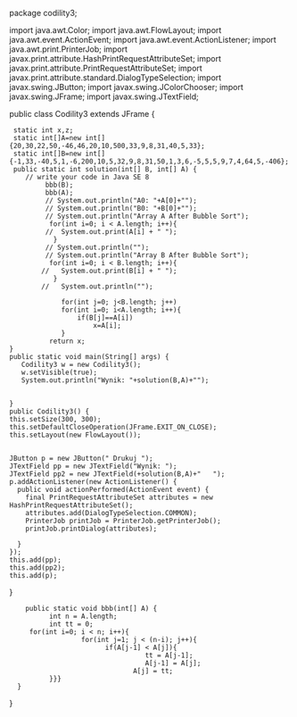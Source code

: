 package codility3;

import java.awt.Color;
import java.awt.FlowLayout;
import java.awt.event.ActionEvent;
import java.awt.event.ActionListener;
import java.awt.print.PrinterJob;
import javax.print.attribute.HashPrintRequestAttributeSet;
import javax.print.attribute.PrintRequestAttributeSet;
import javax.print.attribute.standard.DialogTypeSelection;
import javax.swing.JButton;
import javax.swing.JColorChooser;
import javax.swing.JFrame;
import javax.swing.JTextField;


public class Codility3 extends JFrame
{

     static int x,z;
     static int[]A=new int[]{20,30,22,50,-46,46,20,10,500,33,9,8,31,40,5,33};
     static int[]B=new int[]{-1,33,-40,5,1,-6,200,10,5,32,9,8,31,50,1,3,6,-5,5,5,9,7,4,64,5,-406};
     public static int solution(int[] B, int[] A) {
        // write your code in Java SE 8
             bbb(B);
             bbb(A);
             // System.out.println("A0: "+A[0]+"");
             // System.out.println("B0: "+B[0]+"");
             // System.out.println("Array A After Bubble Sort");
              for(int i=0; i < A.length; i++){
             //  System.out.print(A[i] + " ");
               }
             // System.out.println("");
             // System.out.println("Array B After Bubble Sort");
              for(int i=0; i < B.length; i++){
            //   System.out.print(B[i] + " ");
               }
            //   System.out.println("");
        
                 for(int j=0; j<B.length; j++)
                 for(int i=0; i<A.length; i++){
                     if(B[j]==A[i])
                         x=A[i];
                 }
              return x;
    }
    public static void main(String[] args) {
       Codility3 w = new Codility3();
       w.setVisible(true); 
       System.out.println("Wynik: "+solution(B,A)+"");
       
             
    }
    public Codility3() {
    this.setSize(300, 300);
    this.setDefaultCloseOperation(JFrame.EXIT_ON_CLOSE);
    this.setLayout(new FlowLayout());


    JButton p = new JButton(" Drukuj ");
    JTextField pp = new JTextField("Wynik: ");
    JTextField pp2 = new JTextField(+solution(B,A)+"   ");
    p.addActionListener(new ActionListener() {
      public void actionPerformed(ActionEvent event) {
        final PrintRequestAttributeSet attributes = new HashPrintRequestAttributeSet();
        attributes.add(DialogTypeSelection.COMMON);
        PrinterJob printJob = PrinterJob.getPrinterJob();
        printJob.printDialog(attributes);

      }
    });
    this.add(pp);
    this.add(pp2);
    this.add(p);
   }
   
        public static void bbb(int[] A) {
              int n = A.length;
              int tt = 0;
         for(int i=0; i < n; i++){
                      for(int j=1; j < (n-i); j++){
                            if(A[j-1] < A[j]){
                                      tt = A[j-1];
                                      A[j-1] = A[j];
                                   A[j] = tt;
              }}}   
      }
}
